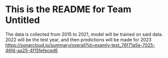 # This is the README for Team Untitled
The data is collected from 2015 to 2021, model will be trained on said data. 2022 will be the test year, and then predictions will be made for 2023
https://sonarcloud.io/summary/overall?id=examly-test_76f71a5e-7025-46f4-aa25-4f15fefeced6
